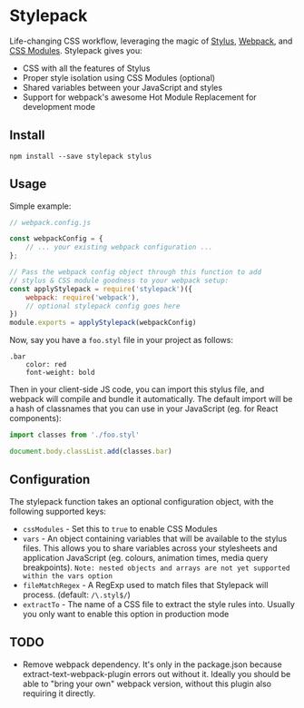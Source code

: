 # Stylepack

Life-changing CSS workflow, leveraging the magic of [Stylus](https://learnboost.github.io/stylus/),
[Webpack](http://webpack.github.io), and [CSS Modules](https://github.com/css-modules/css-modules).
Stylepack gives you:

* CSS with all the features of Stylus
* Proper style isolation using CSS Modules (optional)
* Shared variables between your JavaScript and styles
* Support for webpack's awesome Hot Module Replacement for development mode

## Install

`npm install --save stylepack stylus`


## Usage

Simple example:

```js
// webpack.config.js

const webpackConfig = {
    // ... your existing webpack configuration ...
};

// Pass the webpack config object through this function to add
// stylus & CSS module goodness to your webpack setup:
const applyStylepack = require('stylepack')({
    webpack: require('webpack'),
    // optional stylepack config goes here
})
module.exports = applyStylepack(webpackConfig)
```

Now, say you have a `foo.styl` file in your project as follows:

```stylus
.bar
    color: red
    font-weight: bold
```

Then in your client-side JS code, you can import this stylus file, and webpack
will compile and bundle it automatically. The default import will be a hash of
classnames that you can use in your JavaScript (eg. for React components):

```js
import classes from './foo.styl'

document.body.classList.add(classes.bar)
```


## Configuration

The stylepack function takes an optional configuration object, with the following
supported keys:

* `cssModules` - Set this to `true` to enable CSS Modules
* `vars` - An object containing variables that will be available to the stylus files.
  This allows you to share variables across your stylesheets and application
  JavaScript (eg. colours, animation times, media query breakpoints).
  ```Note: nested objects and arrays are not yet supported within the vars option```
* `fileMatchRegex` - A RegExp used to match files that Stylepack will process.
  (default: `/\.styl$/`)
* `extractTo` - The name of a CSS file to extract the style rules into. Usually you only want
  to enable this option in production mode


## TODO

* Remove webpack dependency. It's only in the package.json because extract-text-webpack-plugin
  errors out without it. Ideally you should be able to "bring your own" webpack version, without
  this plugin also requiring it directly.
